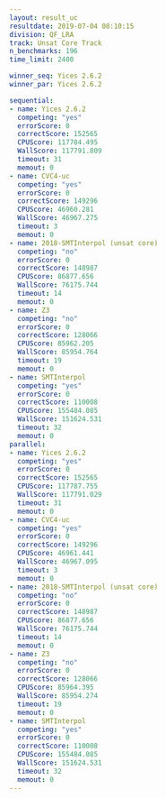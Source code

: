 ```yaml
---
layout: result_uc
resultdate: 2019-07-04 08:10:15
division: QF_LRA
track: Unsat Core Track
n_benchmarks: 196
time_limit: 2400

winner_seq: Yices 2.6.2
winner_par: Yices 2.6.2

sequential:
- name: Yices 2.6.2
  competing: "yes"
  errorScore: 0
  correctScore: 152565
  CPUScore: 117784.495
  WallScore: 117791.809
  timeout: 31
  memout: 0
- name: CVC4-uc
  competing: "yes"
  errorScore: 0
  correctScore: 149296
  CPUScore: 46960.281
  WallScore: 46967.275
  timeout: 3
  memout: 0
- name: 2018-SMTInterpol (unsat core)
  competing: "no"
  errorScore: 0
  correctScore: 148987
  CPUScore: 86877.656
  WallScore: 76175.744
  timeout: 14
  memout: 0
- name: Z3
  competing: "no"
  errorScore: 0
  correctScore: 128066
  CPUScore: 85962.205
  WallScore: 85954.764
  timeout: 19
  memout: 0
- name: SMTInterpol
  competing: "yes"
  errorScore: 0
  correctScore: 110008
  CPUScore: 155484.085
  WallScore: 151624.531
  timeout: 32
  memout: 0
parallel:
- name: Yices 2.6.2
  competing: "yes"
  errorScore: 0
  correctScore: 152565
  CPUScore: 117787.755
  WallScore: 117791.029
  timeout: 31
  memout: 0
- name: CVC4-uc
  competing: "yes"
  errorScore: 0
  correctScore: 149296
  CPUScore: 46961.441
  WallScore: 46967.095
  timeout: 3
  memout: 0
- name: 2018-SMTInterpol (unsat core)
  competing: "no"
  errorScore: 0
  correctScore: 148987
  CPUScore: 86877.656
  WallScore: 76175.744
  timeout: 14
  memout: 0
- name: Z3
  competing: "no"
  errorScore: 0
  correctScore: 128066
  CPUScore: 85964.395
  WallScore: 85954.274
  timeout: 19
  memout: 0
- name: SMTInterpol
  competing: "yes"
  errorScore: 0
  correctScore: 110008
  CPUScore: 155484.085
  WallScore: 151624.531
  timeout: 32
  memout: 0
---
```

